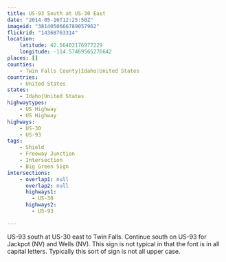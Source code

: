 ```yaml
---
title: US-93 South at US-30 East
date: "2014-05-16T12:25:50Z"
imageid: "3814050666789057962"
flickrid: "14368763314"
location:
    latitude: 42.56402176977229
    longitude: -114.57469565276642
places: []
counties:
    - Twin Falls County|Idaho|United States
countries:
    - United States
states:
    - Idaho|United States
highwaytypes:
    - US Highway
    - US Highway
highways:
    - US-30
    - US-93
tags:
    - Shield
    - Freeway Junction
    - Intersection
    - Big Green Sign
intersections:
    - overlap1: null
      overlap2: null
      highways1:
        - US-30
      highways2:
        - US-93

---
```

US-93 south at US-30 east to Twin Falls.  Continue south on US-93 for Jackpot (NV) and Wells (NV).  This sign is not typical in that the font is in all capital letters.  Typically this sort of sign is not all upper case.